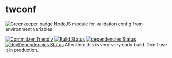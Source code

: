# twconf

[![Greenkeeper badge](https://badges.greenkeeper.io/TeslaCtroitel/twconf.svg)](https://greenkeeper.io/)
NodeJS module for validation config from environment variables

[![Commitizen friendly](https://img.shields.io/badge/commitizen-friendly-brightgreen.svg)](http://commitizen.github.io/cz-cli/)
[![Build Status](https://travis-ci.org/TeslaCtroitel/twconf.svg?branch=master)](https://travis-ci.org/TeslaCtroitel/twconf)
[![dependencies Status](https://david-dm.org/TeslaCtroitel/twconf/status.svg)](https://david-dm.org/TeslaCtroitel/twconf)
[![devDependencies Status](https://david-dm.org/TeslaCtroitel/twconf/dev-status.svg)](https://david-dm.org/TeslaCtroitel/twconf?type=dev)
Attention: this is very-very early build. Don't use it in production.

